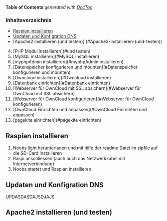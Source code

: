 **Table of Contents**  *generated with [DocToc](http://doctoc.herokuapp.com/)*

### Inhaltsverzeichnis
		
- [Raspian installieren](#raspian-installieren)
- [Updaten und Konfigration DNS](#updaten-und-konfigration-dns)
- [Apache2 installieren (und testen)] (#Apache2-installieren-(und-testen))
4. [PHP Modul installieren](#und testen)
5. [MySQL installieren](#MySQL installieren)
6. [myphpAdmin installieren](#myphpAdmin installieren)
7. [Datenspeicher konfigurieren und mounten](#Datenspeicher konfigurieren und mounten)
8. [Owncloud installieren](#Owncloud installieren)
9. [Datenbank einrichten](#Datenbank einrichten)
10. [Webserver für OwnCloud mit SSL absichern](#Webserver für OwnCloud mit SSL absichern)
11. [Webserver für OwnCloud konfigurieren](#Webserver für OwnCloud konfigurieren)
12. [OwnCloud Einrichten und anpassen](#OwnCloud Einrichten und anpassen)
13. [pagekite einrichten](#pagekite einrichten)

## Raspian installieren

1. Noobs light herunterladen und mit hilfe der readme Datei im zipfile auf die SD-Card installieren
2. Raspi anschliessen (auch auch das Netzwerkkabel mit Internetverbindung)
3. Noobs startet und Raspian installieren.

## Updaten und Konfigration DNS

UPDASDASDAJSDJAJS

## Apache2 installieren (und testen)
